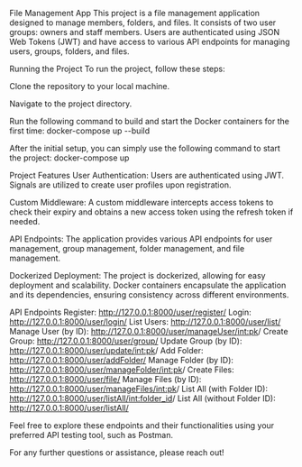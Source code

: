 File Management App
This project is a file management application designed to manage members, folders, and files. It consists of two user groups: owners and staff members. Users are authenticated using JSON Web Tokens (JWT) and have access to various API endpoints for managing users, groups, folders, and files.

Running the Project
To run the project, follow these steps:

Clone the repository to your local machine.

Navigate to the project directory.

Run the following command to build and start the Docker containers for the first time:
docker-compose up --build

After the initial setup, you can simply use the following command to start the project:
docker-compose up

Project Features
User Authentication: Users are authenticated using JWT. Signals are utilized to create user profiles upon registration.

Custom Middleware: A custom middleware intercepts access tokens to check their expiry and obtains a new access token using the refresh token if needed.

API Endpoints: The application provides various API endpoints for user management, group management, folder management, and file management.

Dockerized Deployment: The project is dockerized, allowing for easy deployment and scalability. Docker containers encapsulate the application and its dependencies, ensuring consistency across different environments.

API Endpoints
Register: http://127.0.0.1:8000/user/register/
Login: http://127.0.0.1:8000/user/login/
List Users: http://127.0.0.1:8000/user/list/
Manage User (by ID): http://127.0.0.1:8000/user/manageUser/<int:pk>/
Create Group: http://127.0.0.1:8000/user/group/
Update Group (by ID): http://127.0.0.1:8000/user/update/<int:pk>/
Add Folder: http://127.0.0.1:8000/user/addFolder/
Manage Folder (by ID): http://127.0.0.1:8000/user/manageFolder/<int:pk>/
Create Files: http://127.0.0.1:8000/user/file/
Manage Files (by ID): http://127.0.0.1:8000/user/manageFiles/<int:pk>/
List All (with Folder ID): http://127.0.0.1:8000/user/listAll/<int:folder_id>/
List All (without Folder ID): http://127.0.0.1:8000/user/listAll/

Feel free to explore these endpoints and their functionalities using your preferred API testing tool, such as Postman.

For any further questions or assistance, please reach out!
